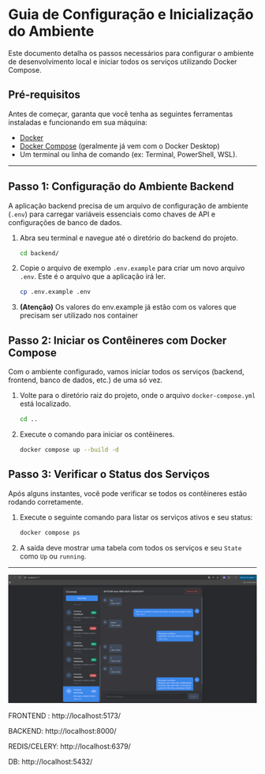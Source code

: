 # Guia de Configuração e Inicialização do Ambiente

Este documento detalha os passos necessários para configurar o ambiente de desenvolvimento local e iniciar todos os serviços utilizando Docker Compose.

## Pré-requisitos

Antes de começar, garanta que você tenha as seguintes ferramentas instaladas e funcionando em sua máquina:

-   [Docker](https://www.docker.com/products/docker-desktop/)
-   [Docker Compose](https://docs.docker.com/compose/install/) (geralmente já vem com o Docker Desktop)
-   Um terminal ou linha de comando (ex: Terminal, PowerShell, WSL).

---

## Passo 1: Configuração do Ambiente Backend

A aplicação backend precisa de um arquivo de configuração de ambiente (`.env`) para carregar variáveis essenciais como chaves de API e configurações de banco de dados.

1.  Abra seu terminal e navegue até o diretório do backend do projeto.
    ```bash
    cd backend/
    ```

2.  Copie o arquivo de exemplo `.env.example` para criar um novo arquivo `.env`. Este é o arquivo que a aplicação irá ler.
    ```bash
    cp .env.example .env
    ```

3.  **(Atenção)** Os valores do env.example já estão com os valores que precisam ser utilizado nos container 

## Passo 2: Iniciar os Contêineres com Docker Compose

Com o ambiente configurado, vamos iniciar todos os serviços (backend, frontend, banco de dados, etc.) de uma só vez.

1.  Volte para o diretório raiz do projeto, onde o arquivo `docker-compose.yml` está localizado.
    ```bash
    cd ..
    ```

2.  Execute o comando para iniciar os contêineres.
    ```bash
    docker compose up --build -d
    ```

## Passo 3: Verificar o Status dos Serviços

Após alguns instantes, você pode verificar se todos os contêineres estão rodando corretamente.

1.  Execute o seguinte comando para listar os serviços ativos e seu status:
    ```bash
    docker compose ps
    ```
2.  A saída deve mostrar uma tabela com todos os serviços e seu `State` como `Up` ou `running`.

---

![Diagrama de Funcionamento do Sistema](./excalidraw/function-system.png)

FRONTEND : http://localhost:5173/

BACKEND: http://localhost:8000/

REDIS/CELERY: http://localhost:6379/

DB: http://localhost:5432/
